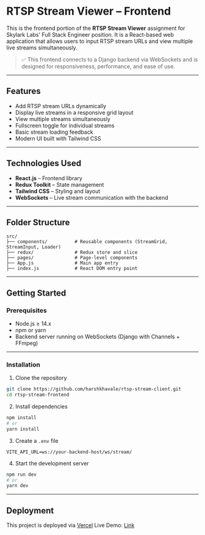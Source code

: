 
# RTSP Stream Viewer – Frontend

This is the frontend portion of the **RTSP Stream Viewer** assignment for Skylark Labs' Full Stack Engineer position. It is a React-based web application that allows users to input RTSP stream URLs and view multiple live streams simultaneously.

> ✅ This frontend connects to a Django backend via WebSockets and is designed for responsiveness, performance, and ease of use.

---

## Features

* Add RTSP stream URLs dynamically
* Display live streams in a responsive grid layout
* View multiple streams simultaneously
* Fullscreen toggle for individual streams
* Basic stream loading feedback
* Modern UI built with Tailwind CSS

---

## Technologies Used

* **React.js** – Frontend library
* **Redux Toolkit** – State management
* **Tailwind CSS** – Styling and layout
* **WebSockets** – Live stream communication with the backend

---

## Folder Structure

```
src/
├── components/          # Reusable components (StreamGrid, StreamInput, Loader)
├── redux/               # Redux store and slice
├── pages/               # Page-level components
├── App.js               # Main app entry
├── index.js             # React DOM entry point
```

---

## Getting Started

### Prerequisites

* Node.js ≥ 14.x
* npm or yarn
* Backend server running on WebSockets (Django with Channels + FFmpeg)

---

### Installation

1. Clone the repository

```bash
git clone https://github.com/harshkhavale/rtsp-stream-client.git
cd rtsp-stream-frontend
```

2. Install dependencies

```bash
npm install
# or
yarn install
```

3. Create a `.env` file

```env
VITE_API_URL=ws://your-backend-host/ws/stream/
```

4. Start the development server

```bash
npm run dev
# or
yarn dev
```

---

## Deployment

This project is deployed via [Vercel](https://vercel.com/)
Live Demo: [Link](https://vercel.com/harshkhavales-projects/rtsp-streamer-client)


